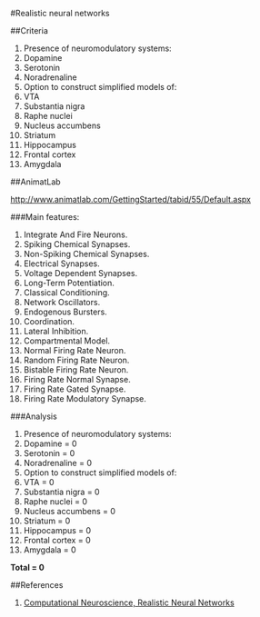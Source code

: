 #Realistic neural networks

##Criteria

1. Presence of neuromodulatory systems:
  2. Dopamine
  2. Serotonin
  2. Noradrenaline
1. Option to construct simplified models of:
  2. VTA
  2. Substantia nigra
  2. Raphe nuclei
  2. Nucleus accumbens
  2. Striatum
  2. Hippocampus
  2. Frontal cortex
  2. Amygdala

##AnimatLab

http://www.animatlab.com/GettingStarted/tabid/55/Default.aspx

###Main features:
1.	Integrate And Fire Neurons.
1.	Spiking Chemical Synapses.
1.	Non-Spiking Chemical Synapses.
1.	Electrical Synapses.
1.	Voltage Dependent Synapses.
1.	Long-Term Potentiation.
7.	Classical Conditioning.
8.	Network Oscillators. 
9.	Endogenous Bursters.
10.	Coordination. 
11.	Lateral Inhibition.
12.	Compartmental Model. 
13.	Normal Firing Rate Neuron.
13.	Random Firing Rate Neuron.
14.	Bistable Firing Rate Neuron. 
15.	Firing Rate Normal Synapse.
16.	Firing Rate Gated Synapse.
17.	Firing Rate Modulatory Synapse.

###Analysis

1. Presence of neuromodulatory systems:
  2. Dopamine = 0
  2. Serotonin = 0
  2. Noradrenaline = 0
1. Option to construct simplified models of:
  2. VTA = 0
  2. Substantia nigra = 0
  2. Raphe nuclei = 0
  2. Nucleus accumbens = 0
  2. Striatum = 0
  2. Hippocampus = 0
  2. Frontal cortex = 0
  2. Amygdala = 0

**Total = 0**


##References

1. [Computational Neuroscience, Realistic Neural Networks](http://home.earthlink.net/~perlewitz/sftwr.html#realistic)
